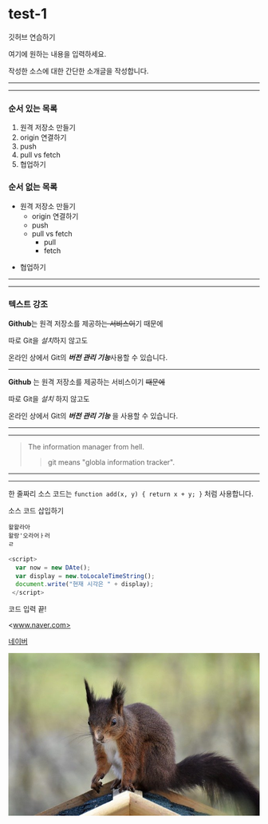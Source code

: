 # test-1
깃허브 연습하기

여기에 원하는 내용을 입력하세요.

작성한 소스에 대한 간단한 소개글을 작성합니다.
* * *
---
### 순서 있는 목록
1. 원격 저장소 만들기
2. origin 연결하기
3. push
4. pull vs fetch
4. 협업하기
### 순서 없는 목록
- 원격 저장소 만들기
  - origin 연결하기
  * push
  + pull vs fetch
    + pull
    * fetch
* 협업하기
***
- - - 
### 텍스트 강조
**Github**는 원격 저장소를 제공하~~는 서비스이~~기 때문에 

따로 Git을 *설치*하지 않고도

온라인 상에서 Git의 ***버전 관리 기능***사용할 수 있습니다.

---
__Github__ 는 원격 저장소를 제공하는 서비스이기 ~~때문에~~

따로 Git을 _설치_ 하지 않고도

온라인 상에서 Git의 ___버전 관리 기능___ 을 사용할 수 있습니다.

------------------------------------------------------------------
---------------------------------------------------------------

> The information manager from hell.
> > git means "globla information tracker".

-------------------------------------------------------------
*********************************************************

한 줄짜리 소스 코드는 ` function add(x, y) { return x + y; } ` 처럼 사용합니다.

소스 코드 삽입하기
```알라왈라
왈왈라아
왈랑'오라어ㅏ러
ㄹ
```

``` javascript
<script>
  var now = new DAte();
  var display = new.toLocaleTimeString();
  document.write("현재 시각은 " + display);
 </script>
 ```
 코드 입력 끝!

<www.naver.com>

[네이버](https://www.naver.com/, "검색 사이트")

![다람쥐](./images/squirrel-gb8efc778a_640.jpg)

